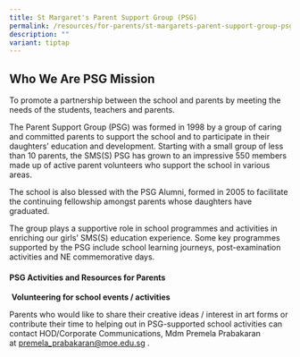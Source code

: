 ```yaml
---
title: St Margaret's Parent Support Group (PSG)
permalink: /resources/for-parents/st-margarets-parent-support-group-psg/
description: ""
variant: tiptap
---
```

<h2>Who We Are PSG Mission</h2>
<p>To promote a partnership between the school and parents by meeting the
needs of the students, teachers and parents.</p>
<p>The Parent Support Group (PSG) was formed in 1998 by a group of caring
and committed parents to support the school and to participate in their
daughters’ education and development. Starting with a small group of less
than 10 parents, the SMS(S) PSG has grown to an impressive 550 members
made up of active parent volunteers who support the school in various areas.</p>
<p>The school is also blessed with the PSG Alumni, formed in 2005 to facilitate
the continuing fellowship amongst parents whose daughters have graduated.</p>
<p>The group plays a supportive role in school programmes and activities
in enriching our girls’ SMS(S) education experience. Some key programmes
supported by the PSG include school learning journeys, post-examination
activities and NE commemorative days.</p>
<h4>PSG Activities and Resources for Parents</h4>
<p>&nbsp;<strong>Volunteering for school events / activities</strong>
</p>
<p>Parents who would like to&nbsp;share their creative ideas / interest in
art forms or contribute their time to helping out in PSG-supported school
activities can contact HOD/Corporate Communications, Mdm Premela Prabakaran
at&nbsp;<a href="mailto:premela_prabakaran@moe.edu.sg" rel="noopener noreferrer nofollow" target="_blank">premela_prabakaran@moe.edu.sg</a>&nbsp;.</p>
<p></p>
<p></p>